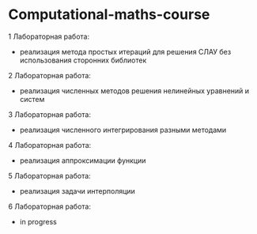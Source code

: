 # Computational-maths-course

1 Лабораторная работа:
- реализация метода простых итераций для решения СЛАУ без использования сторонних библиотек

2 Лабораторная работа:
- реализация численных методов решения нелинейных уравнений и систем
  
3 Лабораторная работа:
- реализация численного интегрирования разными методами

4 Лабораторная работа:
- реализация аппроксимации функции

5 Лабораторная работа:
- реализация задачи интерполяции

6 Лабораторная работа:
- in progress
